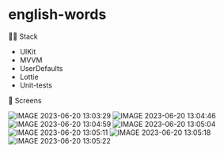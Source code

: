 # english-words

👩‍💻 Stack
- UIKit
- MVVM
- UserDefaults
- Lottie
- Unit-tests

📀 Screens

![IMAGE 2023-06-20 13:03:29](https://github.com/seleza1/english-words/assets/106330738/e40bee9a-e917-4f22-9f98-8a6e1d9ed218) 
![IMAGE 2023-06-20 13:04:46](https://github.com/seleza1/english-words/assets/106330738/10981e9b-ae53-43a3-83df-419e48383235)
![IMAGE 2023-06-20 13:04:59](https://github.com/seleza1/english-words/assets/106330738/ac1306ff-63ce-40cf-9d1c-a24a9443f67d)
![IMAGE 2023-06-20 13:05:04](https://github.com/seleza1/english-words/assets/106330738/7dfe9f67-39a4-4333-8a3b-dcc3e81231fb)
![IMAGE 2023-06-20 13:05:11](https://github.com/seleza1/english-words/assets/106330738/600dd54c-d83d-46f5-9f35-f5b0da8900d5)
![IMAGE 2023-06-20 13:05:18](https://github.com/seleza1/english-words/assets/106330738/d7c84f51-ee93-459b-8f98-bb7d722792bc)
![IMAGE 2023-06-20 13:05:22](https://github.com/seleza1/english-words/assets/106330738/f2d39251-f0d6-4e70-9e31-cae18e70298d)
